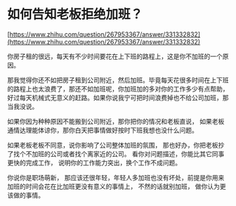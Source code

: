# 如何告知老板拒绝加班？

[https://www.zhihu.com/question/267953367/answer/331332832](https://www.zhihu.com/question/267953367/answer/331332832)

你房子租的很远，每天有不少时间要花在上下班的路程上，这是你不加班的一个原因。

那我觉得你还不如把房子租到公司附近，然后加班。毕竟每天花很多时间在上下班的路程上也太浪费了，那还不如加班呢，你加班加的多对你的工作多少有点帮助，好过每天机械式无意义的赶路。如果你说我宁可把时间浪费掉也不给公司加班，那当我没说。 

如果你因为种种原因不能搬到公司附近，那你把你的情况和老板直说， 如果老板通情达理能体谅你，那你白天把事情做好按时下班我想也没什么问题。 

如果老板老板不同意，说你影响了公司整体加班的氛围， 那也好办，你把老板抄了找个不加班的公司或者找个离家近的公司。 看你对问题描述，你能比其它同事更快的完成工作， 说明你的工作能力突出，换个工作不成问题。 

你说你是职场萌新， 那应该还很年轻，年轻人多加班也没有坏处，前提是你用来加班的时间会花在比加班更没有意义的事情上， 不然的话就别加班， 做你认为更该做的事情。 